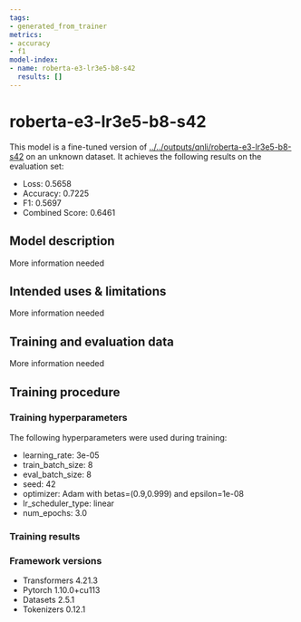 ```yaml
---
tags:
- generated_from_trainer
metrics:
- accuracy
- f1
model-index:
- name: roberta-e3-lr3e5-b8-s42
  results: []
---
```


<!-- This model card has been generated automatically according to the information the Trainer had access to. You
should probably proofread and complete it, then remove this comment. -->

# roberta-e3-lr3e5-b8-s42

This model is a fine-tuned version of [../../outputs/qnli/roberta-e3-lr3e5-b8-s42](https://huggingface.co/../../outputs/qnli/roberta-e3-lr3e5-b8-s42) on an unknown dataset.
It achieves the following results on the evaluation set:
- Loss: 0.5658
- Accuracy: 0.7225
- F1: 0.5697
- Combined Score: 0.6461

## Model description

More information needed

## Intended uses & limitations

More information needed

## Training and evaluation data

More information needed

## Training procedure

### Training hyperparameters

The following hyperparameters were used during training:
- learning_rate: 3e-05
- train_batch_size: 8
- eval_batch_size: 8
- seed: 42
- optimizer: Adam with betas=(0.9,0.999) and epsilon=1e-08
- lr_scheduler_type: linear
- num_epochs: 3.0

### Training results



### Framework versions

- Transformers 4.21.3
- Pytorch 1.10.0+cu113
- Datasets 2.5.1
- Tokenizers 0.12.1
